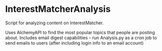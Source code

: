 # InterestMatcherAnalysis
Script for analyzing content on InterestMatcher. 

Uses AlchemyAPI to find the most popular topics that people are posting about.
Includes email digest capabilities - run Analysis.py as a cron job to send emails to users (after including login info to an email account)
